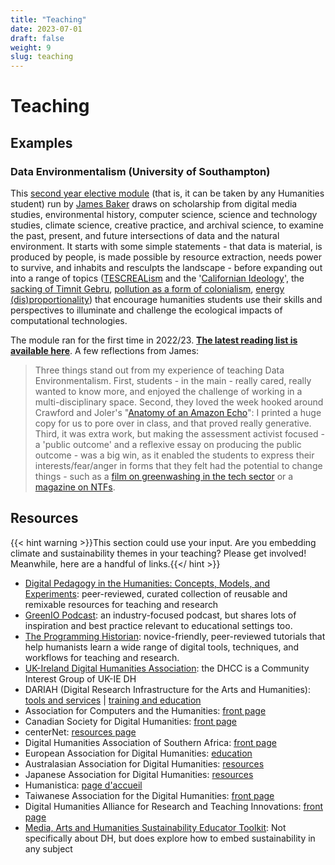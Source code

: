 ```yaml
---
title: "Teaching"
date: 2023-07-01
draft: false
weight: 9
slug: teaching
---
```


# Teaching

## Examples

### Data Environmentalism (University of Southampton)

This [second year elective module](https://www.southampton.ac.uk/courses/modules/huma2026) (that is, it can be taken by any Humanities student) run by [James Baker](https://www.southampton.ac.uk/people/5yrbp5/doctor-james-baker) draws on scholarship from digital media studies, environmental history, computer science, science and technology studies, climate science, creative practice, and archival science, to examine the past, present, and future intersections of data and the natural environment. It starts with some simple statements - that data is material, is produced by people, is made possible by resource extraction, needs power to survive, and inhabits and resculpts the landscape - before expanding out into a range of topics ([TESCREALism](https://pod.co/dave-troy/understanding-tescreal-with-dr-timnit-gebru-and-mile-torres) and the '[Californian Ideology](https://doi.org/10.1080/09505439609526455)', the [sacking of Timnit Gebru](https://www.wired.com/story/google-timnit-gebru-ai-what-really-happened/), [pollution as a form of colonialism](https://www-jstor-org.soton.idm.oclc.org/stable/j.ctv1jhvnk1), [energy (dis)proportionality](https://royalsociety.org/topics-policy/projects/digital-technology-and-the-planet/)) that encourage humanities students use their skills and perspectives to illuminate and challenge the ecological impacts of computational technologies.

The module ran for the first time in 2022/23. **[The latest reading list is available here](https://rl.talis.com/3/soton/lists/45E3A339-DB56-467E-BFC2-F9736BDCD5AF.html)**. A few reflections from James:

> Three things stand out from my experience of teaching Data Environmentalism. First, students - in the main - really cared, really wanted to know more, and enjoyed the challenge of working in a multi-disciplinary space. Second, they loved the week hooked around Crawford and Joler's "[Anatomy of an Amazon Echo](https://anatomyof.ai/)": I printed a huge copy for us to pore over in class, and that proved really generative. Third, it was extra work, but making the assessment activist focused - a 'public outcome' and a reflexive essay on producing the public outcome - was a big win, as it enabled the students to express their interests/fear/anger in forms that they felt had the potential to change things - such as a [film on greenwashing in the tech sector](https://vimeo.com/779179478) or a [magazine on NTFs](https://issuu.com/digihums/docs/virtual_downfall-matteus_labiak).

## Resources

{{< hint warning >}}This section could use your input. Are you embedding climate and sustainability themes in your teaching?  Please get involved! Meanwhile, here are a handful of links.{{</ hint >}}

* [Digital Pedagogy in the Humanities: Concepts, Models, and Experiments](https://digitalpedagogy.hcommons.org/): peer-reviewed, curated collection of reusable and remixable resources for teaching and research
* [GreenIO Podcast](https://link.chtbl.com/greenio): an industry-focused podcast, but shares lots of inspiration and best practice relevant to educational settings too.
* [The Programming Historian](https://programminghistorian.org/en/lessons/): novice-friendly, peer-reviewed tutorials that help humanists learn a wide range of digital tools, techniques, and workflows for teaching and research.
* [UK-Ireland Digital Humanities Association](https://digitalhumanities-uk-ie.org/about/): the DHCC is a Community Interest Group of UK-IE DH
* DARIAH (Digital Research Infrastructure for the Arts and Humanities): [tools and services](https://www.dariah.eu/tools-services/tools-and-services/) | [training and education](https://www.dariah.eu/activities/training-and-education/)
* Association for Computers and the Humanities: [front page](https://ach.org/)
* Canadian Society for Digital Humanities: [front page](https://csdh-schn.org/about-csdh-schn/membership/?lang=fr)
* centerNet: [resources page](https://dhcenternet.org/resources-for-starting-and-sustaining-dh-centers)
* Digital Humanities Association of Southern Africa: [front page](https://digitalhumanities.org.za/)
* European Association for Digital Humanities: [education](https://eadh.org/education)
* Australasian Association for Digital Humanities: [resources](https://aa-dh.org/resources/)
* Japanese Association for Digital Humanities: [resources](https://www.jadh.org/node/7)
* Humanistica: [page d'accueil](https://www.humanisti.ca/adhesion/)
* Taiwanese Association for the Digital Humanities: [front page](https://tadh.org.tw/en/)
* Digital Humanities Alliance for Research and Teaching Innovations: [front page](https://dhdharti.in/)
* [Media, Arts and Humanities Sustainability Educator Toolkit](https://openpress.sussex.ac.uk/sustainabilityeducatortoolkit): Not specifically about DH, but does explore how to embed sustainability in any subject
